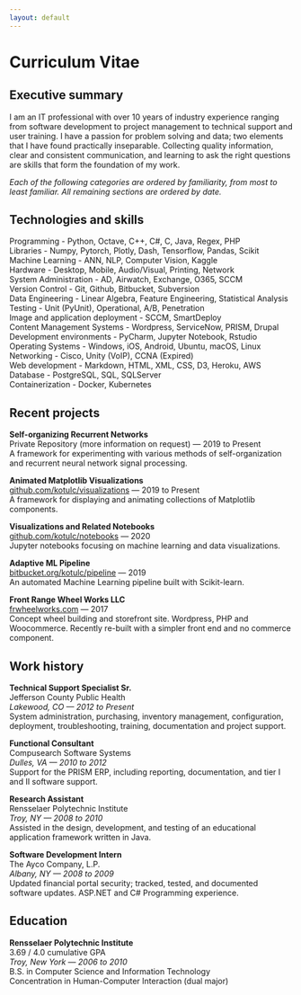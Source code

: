 ```yaml
---
layout: default
---
```


# Curriculum Vitae


## Executive summary
I am an IT professional with over 10 years of industry experience ranging from software development to project management to technical support and user training. I have a passion for problem solving and data; two elements that I have found practically inseparable. Collecting quality information, clear and consistent communication, and learning to ask the right questions are skills that form the foundation of my work.  

*Each of the following categories are ordered by familiarity, from most to least familiar. All remaining sections are ordered by date.*  


## Technologies and skills
Programming - Python, Octave, C++, C#, C, Java, Regex, PHP  
Libraries - Numpy, Pytorch, Plotly, Dash, Tensorflow, Pandas, Scikit  
Machine Learning - ANN, NLP, Computer Vision, Kaggle  
Hardware - Desktop, Mobile, Audio/Visual, Printing, Network  
System Administration - AD, Airwatch, Exchange, O365, SCCM  
Version Control - Git, Github, Bitbucket, Subversion  
Data Engineering - Linear Algebra, Feature Engineering, Statistical Analysis   
Testing - Unit (PyUnit), Operational, A/B, Penetration  
Image and application deployment - SCCM, SmartDeploy  
Content Management Systems - Wordpress, ServiceNow, PRISM, Drupal  
Development environments - PyCharm, Jupyter Notebook, Rstudio  
Operating Systems - Windows, iOS, Android, Ubuntu, macOS, Linux  
Networking - Cisco, Unity (VoIP), CCNA (Expired)  
Web development - Markdown, HTML, XML, CSS, D3, Heroku, AWS  
Database - PostgreSQL, SQL, SQLServer  
Containerization - Docker, Kubernetes  


## Recent projects
**Self-organizing Recurrent Networks**  
Private Repository (more information on request) — 2019 to Present  
A framework for experimenting with various methods of self-organization and recurrent neural network signal
processing.  

**Animated Matplotlib Visualizations**  
[github.com/kotulc/visualizations](https://github.com/kotulc?tab=repositories) — 2019 to Present  
A framework for displaying and animating collections of Matplotlib components. 

**Visualizations and Related Notebooks**  
[github.com/kotulc/notebooks](https://github.com/kotulc/notebooks) — 2020  
Jupyter notebooks focusing on machine learning and data visualizations.   

**Adaptive ML Pipeline**  
[bitbucket.org/kotulc/pipeline](https://bitbucket.org/kotulc/pipeline/) — 2019  
An automated Machine Learning pipeline built with Scikit-learn.  

**Front Range Wheel Works LLC**  
[frwheelworks.com](https://www.frwheelworks.com/) — 2017  
Concept wheel building and storefront site. Wordpress, PHP and Woocommerce. Recently re-built with a simpler front end and no commerce component.  


## Work history
**Technical Support Specialist Sr.**  
Jefferson County Public Health  
*Lakewood, CO — 2012 to Present*  
System administration, purchasing, inventory management, configuration, deployment, troubleshooting, training, documentation and project support.  

**Functional Consultant**  
Compusearch Software Systems  
*Dulles, VA — 2010 to 2012*  
Support for the PRISM ERP, including reporting, documentation, and tier I and II software support.  

**Research Assistant**  
Rensselaer Polytechnic Institute  
*Troy, NY — 2008 to 2010*  
Assisted in the design, development, and testing of an educational application framework written in Java.  

**Software Development Intern**  
The Ayco Company, L.P.  
*Albany, NY — 2008 to 2009*  
Updated financial portal security; tracked, tested, and documented software updates. ASP.NET and C# Programming experience.  


## Education
**Rensselaer Polytechnic Institute**  
3.69 / 4.0 cumulative GPA  
*Troy, New York — 2006 to 2010*  
B.S. in Computer Science and Information Technology  
Concentration in Human-Computer Interaction (dual major)  